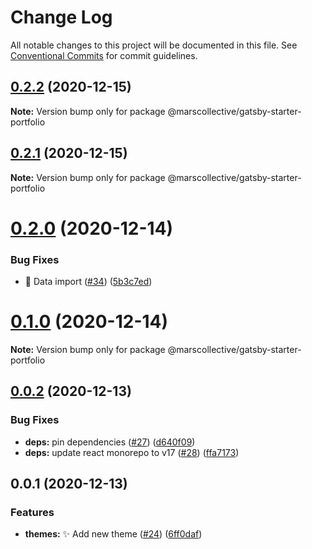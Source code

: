 # Change Log

All notable changes to this project will be documented in this file.
See [Conventional Commits](https://conventionalcommits.org) for commit guidelines.

## [0.2.2](https://github.com/marscollective/gatsby-themes/compare/@marscollective/gatsby-starter-portfolio@0.2.1...@marscollective/gatsby-starter-portfolio@0.2.2) (2020-12-15)

**Note:** Version bump only for package @marscollective/gatsby-starter-portfolio





## [0.2.1](https://github.com/marscollective/gatsby-theme-jdoe/compare/@marscollective/gatsby-starter-portfolio@0.2.0...@marscollective/gatsby-starter-portfolio@0.2.1) (2020-12-15)

**Note:** Version bump only for package @marscollective/gatsby-starter-portfolio





# [0.2.0](https://github.com/marscollective/gatsby-theme-jdoe/compare/@marscollective/gatsby-starter-portfolio@0.1.0...@marscollective/gatsby-starter-portfolio@0.2.0) (2020-12-14)


### Bug Fixes

* 🐛 Data import ([#34](https://github.com/marscollective/gatsby-theme-jdoe/issues/34)) ([5b3c7ed](https://github.com/marscollective/gatsby-theme-jdoe/commit/5b3c7eda09079aa827642d01594c280b7225bb3e))





# [0.1.0](https://github.com/marscollective/gatsby-theme-jdoe/compare/@marscollective/gatsby-starter-portfolio@0.0.2...@marscollective/gatsby-starter-portfolio@0.1.0) (2020-12-14)

**Note:** Version bump only for package @marscollective/gatsby-starter-portfolio





## [0.0.2](https://github.com/marscollective/gatsby-theme-jdoe/compare/@marscollective/gatsby-starter-portfolio@0.0.1...@marscollective/gatsby-starter-portfolio@0.0.2) (2020-12-13)


### Bug Fixes

* **deps:** pin dependencies ([#27](https://github.com/marscollective/gatsby-theme-jdoe/issues/27)) ([d640f09](https://github.com/marscollective/gatsby-theme-jdoe/commit/d640f097df149d53a1f8254cff7b7593836bbd03))
* **deps:** update react monorepo to v17 ([#28](https://github.com/marscollective/gatsby-theme-jdoe/issues/28)) ([ffa7173](https://github.com/marscollective/gatsby-theme-jdoe/commit/ffa71730f668b79d9f0d9edb559ab1619ee22af0))





## 0.0.1 (2020-12-13)


### Features

* **themes:** ✨ Add new theme ([#24](https://github.com/marscollective/gatsby-theme-jdoe/issues/24)) ([6ff0daf](https://github.com/marscollective/gatsby-theme-jdoe/commit/6ff0dafc2fcb5f254bf47adbfde9c071e4569326))

